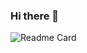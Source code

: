 ### Hi there 👋

<!--
**mani-sahu/mani-sahu** is a ✨ _special_ ✨ repository because its `README.md` (this file) appears on your GitHub profile.

Here are some ideas to get you started:

- 🔭 I’m currently working on ...
- 🌱 I’m currently learning ...
- 👯 I’m looking to collaborate on ...
- 🤔 I’m looking for help with ...
- 💬 Ask me about ...
- 📫 How to reach me: ...
- 😄 Pronouns: ...
- ⚡ Fun fact: ...
-->

![Readme Card](https://github-readme-stats.vercel.app/api/pin/?username=Amar-2003&repo=Web16_YoutubeClone&theme=onedark)
